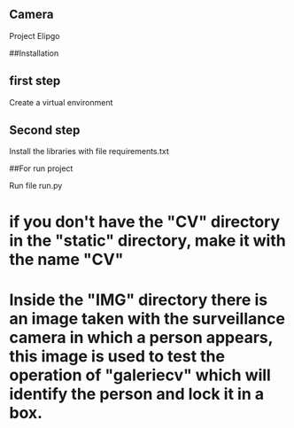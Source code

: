 ## Camera

Project Elipgo

##Installation

<h2>first step</h2>
Create a virtual environment

<h2>Second step</h2>
Install the libraries with file requirements.txt

##For run project

Run file run.py

<h1>if you don't have the "CV" directory in the "static" directory, make it with the name "CV"</h1>

<h1>Inside the "IMG" directory there is an image taken with the surveillance camera in which a person appears, this image is used to test the operation of "galeriecv" which will identify the person and lock it in a box.</h1>


